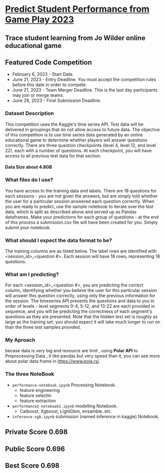 # [Predict Student Performance from Game Play 2023 ](https://www.kaggle.com/competitions/predict-student-performance-from-game-play)
## Trace student learning from Jo Wilder online educational game
## Featured Code Competition
* February 6, 2023 - Start Date.
* June 21, 2023 - Entry Deadline. You must accept the competition rules before this date in order to compete.
* June 21, 2023 - Team Merger Deadline. This is the last day participants may join or merge teams.
* June 28, 2023 - Final Submission Deadline.

### Dataset Description
This competition uses the Kaggle's time series API. Test data will be delivered in groupings that do not allow access to future data. The objective of this competition is to use time series data generated by an online educational game to determine whether players will answer questions correctly. There are three question checkpoints (level 4, level 12, and level 22), each with a number of questions. At each checkpoint, you will have access to all previous test data for that section.
#### **Data Size about 4.8GB**
### What files do I use?
You have access to the training data and labels. There are 18 questions for each sessions - you are not given the answers, but are simply told whether the user for a particular session answered each question correctly.
When you are ready to predict, use the sample notebook to iterate over the test data, which is split as described above and served up as Pandas dataframes. Make your predictions for each group of questions - at the end of this process a submission.csv file will have been created for you. Simply submit your notebook.

### What should I expect the data format to be?
The training columns are as listed below. The label rows are identified with <session_id>_<question #>. Each session will have 18 rows, representing 18 questions.

### What am I predicting?
For each <session_id>_<question #>, you are predicting the correct column, identifying whether you believe the user for this particular session will answer this question correctly, using only the previous information for the session.
The timeseries API presents the questions and data to you in order of levels - level segments 0-4, 5-12, and 13-22 are each provided in sequence, and you will be predicting the correctness of each segment's questions as they are presented.
Note that the hidden test set is roughly as large as the training set; you should expect it will take much longer to run on than the three test samples provided.

### My Aproach
becase data is very big and resource are limit , using **Polar API** to  Preprocessing Data , it like pandas but very speed than it, you can see more about polar data frame in https://www.pola.rs/.
### The three NoteBook
* `performance-notebook.ipynb` Processing Notebook.
  * feature engineering
  * feature selectin
  * feature extraction
* `performance2-notebook2.ipynb` modelling Notebook.
  * Catboost, Xgboost, LightGbm, ensamble..etc.
* `inference-xgb.ipynb` submission (named inference in kaggle) Notebook.

## Private Score  0.698
## Public Score  0.696
## Best Score  0.698 

